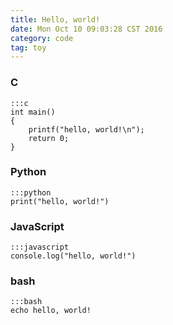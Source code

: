 ```yaml
---
title: Hello, world!
date: Mon Oct 10 09:03:28 CST 2016
category: code
tag: toy
---
```


### C

    :::c
    int main()
    {
        printf("hello, world!\n");
        return 0;
    }

### Python

    :::python
    print("hello, world!")

### JavaScript

    :::javascript
    console.log("hello, world!")

### bash

    :::bash
    echo hello, world!
